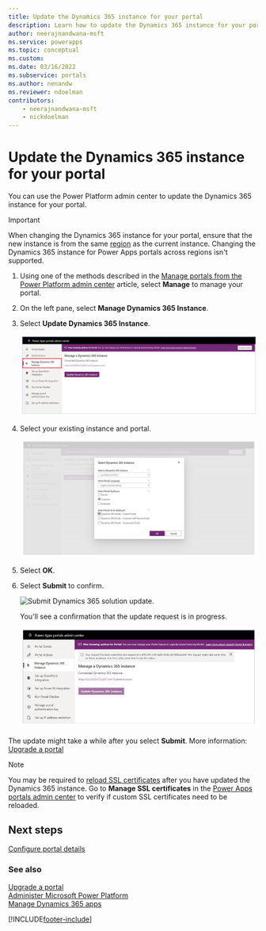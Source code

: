 ```yaml
---
title: Update the Dynamics 365 instance for your portal
description: Learn how to update the Dynamics 365 instance for your portal.
author: neerajnandwana-msft
ms.service: powerapps
ms.topic: conceptual
ms.custom: 
ms.date: 03/16/2022
ms.subservice: portals
ms.author: nenandw
ms.reviewer: ndoelman
contributors:
    - neerajnandwana-msft
    - nickdoelman
---
```


# Update the Dynamics 365 instance for your portal

You can use the Power Platform admin center to update the Dynamics 365 instance for your portal.

> [!IMPORTANT]
> When changing the Dynamics 365 instance for your portal, ensure that the new instance is from the same [region](/power-platform/admin/regions-overview) as the current instance. Changing the Dynamics 365 instance for Power Apps portals across regions isn't supported.

1. Using one of the methods described in the [Manage portals from the Power Platform admin center](power-platform-admin-center.md) article, select **Manage** to manage your portal.

1. On the left pane, select **Manage Dynamics 365 Instance**.

1. Select **Update Dynamics 365 Instance**.

    ![Update your Dynamics 365 instance.](media/power-platform-admin-center/update-dynamics365-instance.png "Update your Dynamics 365 instance")

1. Select your existing instance and portal.

    ![Select your Dynamics 365 instance.](media/power-platform-admin-center/select-dynamics365-instance.png "Select your Dynamics 365 instance")

1. Select **OK**.

1. Select **Submit** to confirm.

    ![Submit Dynamics 365 solution update.](media/power-platform-admin-center/submit-selection.png "Submit Dynamics 365 solution update")

    You'll see a confirmation that the update request is in progress.

    ![Update request submitted.](media/power-platform-admin-center/update-request-submitted.png "Update request submitted")

The update might take a while after you select **Submit**. More information: [Upgrade a portal](upgrade-portal.md)

> [!NOTE]
> You may be required to [reload SSL certificates](manage-ssl-certificates.md) after you have updated the Dynamics 365 instance. Go to **Manage SSL certificates** in the [Power Apps portals admin center](admin-overview.md) to verify if custom SSL certificates need to be reloaded.

## Next steps

[Configure portal details](portal-details.md)

### See also

[Upgrade a portal](upgrade-portal.md) <br>
[Administer Microsoft Power Platform](/power-platform/admin/admin-documentation) <br>
[Manage Dynamics 365 apps](/power-platform/admin/manage-apps)


[!INCLUDE[footer-include](../../../includes/footer-banner.md)]